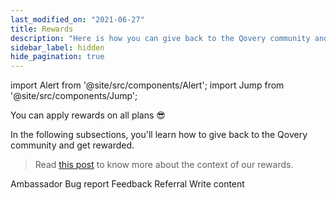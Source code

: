 ```yaml
---
last_modified_on: "2021-06-27"
title: Rewards
description: "Here is how you can give back to the Qovery community and get rewarded"
sidebar_label: hidden
hide_pagination: true
---
```


import Alert from '@site/src/components/Alert';
import Jump from '@site/src/components/Jump';

<Alert type="info">

You can apply rewards on all plans 😎

</Alert>

In the following subsections, you'll learn how to give back to the Qovery community and get rewarded.

> Read [this post][urls.qovery_billing_context] to know more about the context of our rewards.

<Jump to="/docs/community/reward/ambassador/">Ambassador</Jump>
<Jump to="/docs/community/reward/bug-report/">Bug report</Jump>
<Jump to="/docs/community/reward/feedback/">Feedback</Jump>
<Jump to="/docs/community/reward/referral/">Referral</Jump>
<Jump to="/docs/community/reward/write-content/">Write content</Jump>


[urls.qovery_billing_context]: https://www.qovery.com/blog/how-qovery-billing-works
